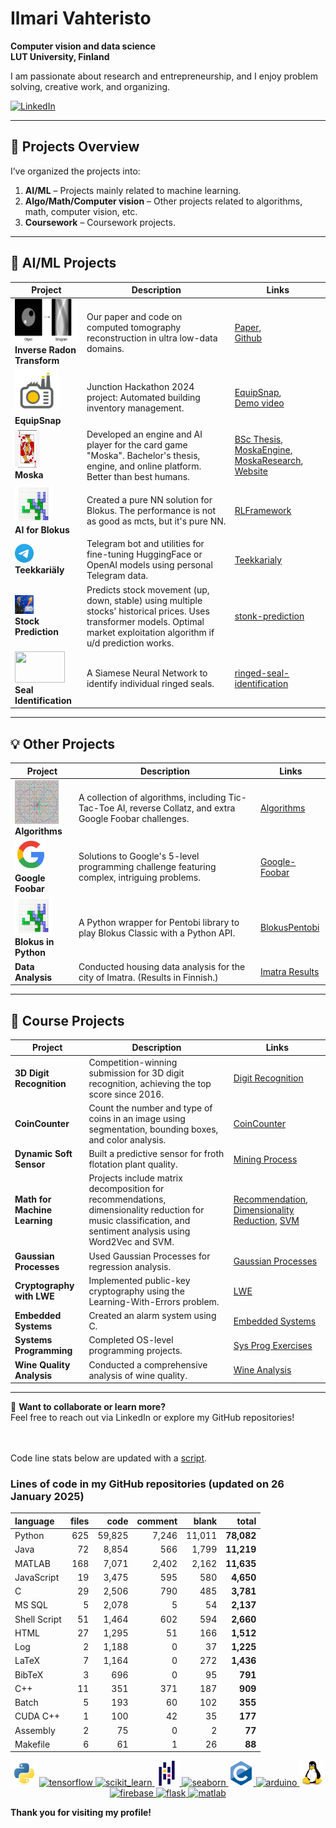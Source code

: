 # Ilmari Vahteristo

**Computer vision and data science**  
**LUT University, Finland**

I am passionate about research and entrepreneurship, and I enjoy problem solving, creative work, and organizing. 

[![LinkedIn](https://img.shields.io/badge/LinkedIn-Ilmari%20Vahteristo-blue?logo=linkedin)](https://www.linkedin.com/in/ilmariv/)

---

## 📂 Projects Overview

I’ve organized the projects into:  
1. **AI/ML** – Projects mainly related to machine learning.
2. **Algo/Math/Computer vision** – Other projects related to algorithms, math, computer vision, etc.
3. **Coursework** – Coursework projects.

---

## 🚀 **AI/ML Projects**

| **Project** | **Description** | **Links** |
|-------------|-----------------|-----------|
| <img src="img/A-simple-object-and-the-sinogram.png" width="140" height="70"><br>**Inverse Radon Transform** | Our paper and code on computed tomography reconstruction in ultra low-data domains. | [Paper](https://arxiv.org/abs/2502.12293), <br> [Github](https://github.com/ilmari99/data-efficient-lact) |
| <img src="img/equipsnap.png" width="70" height="70"><br>**EquipSnap** | Junction Hackathon 2024 project: Automated building inventory management. | [EquipSnap](https://github.com/xlDownxl/EquipSnap),<br> [Demo video](https://www.youtube.com/watch?v=jerwB3SQ5Ok) |
| <img src="img/jack-of-hearts.png" width="40" height="60"><br>**Moska** | Developed an engine and AI player for the card game "Moska". Bachelor's thesis, engine, and online platform. Better than best humans. | [BSc Thesis](https://urn.fi/URN:NBN:fi-fe2023051644576), [MoskaEngine](https://github.com/ilmari99/MoskaEngine), [MoskaResearch](https://github.com/ilmari99/MoskaResearch), [Website](https://www.moska-online.com/) |
| <img src="img/blokus_board.jpg" width="60" height="60"><br>**AI for Blokus** | Created a pure NN solution for Blokus. The performance is not as good as mcts, but it's pure NN. | [RLFramework](https://github.com/ilmari99/RLFramework) |
| <img src="img/tg-logo.webp" width="30" height="30"><br>**Teekkariäly** | Telegram bot and utilities for fine-tuning HuggingFace or OpenAI models using personal Telegram data. | [Teekkarialy](https://github.com/ilmari99/teekkarialy) |
| <img src="img/stonks_image.png" width="30" height="30"><br>**Stock Prediction** | Predicts stock movement (up, down, stable) using multiple stocks' historical prices. Uses transformer models. Optimal market exploitation algorithm if u/d prediction works. | [stonk-prediction](https://github.com/ilmari99/stonk-prediction) |
| <img src="img/norppakivella.jpg" width="80" height="50"><br>**Seal Identification** | A Siamese Neural Network to identify individual ringed seals. | [ringed-seal-identification](https://github.com/ilmari99/ringed-seal-identification) |

---

## 💡 **Other Projects**

| **Project** | **Description** | **Links** |
|-------------|-----------------|-----------|
| <img src="img/alg-logo.png" width="70" height="70"><br>**Algorithms** | A collection of algorithms, including Tic-Tac-Toe AI, reverse Collatz, and extra Google Foobar challenges. | [Algorithms](https://github.com/ilmari99/algorithms) |
| <img src="img/google_g.png" width="50" height="50"><br>**Google Foobar** | Solutions to Google's 5-level programming challenge featuring complex, intriguing problems. | [Google-Foobar](https://github.com/ilmari99/google-foobar) |
| <img src="img/blokus_board.jpg" width="60" height="60"><br>**Blokus in Python** | A Python wrapper for Pentobi library to play Blokus Classic with a Python API. | [BlokusPentobi](https://github.com/ilmari99/PythonBlokus) |
| **Data Analysis** | Conducted housing data analysis for the city of Imatra. (Results in Finnish.) | [Imatra Results](https://github.com/ilmari99/imatra-public-results) |

---

## 📘 **Course Projects**

| **Project** | **Description** | **Links** |
|-------------|-----------------|-----------|
| **3D Digit Recognition** | Competition-winning submission for 3D digit recognition, achieving the top score since 2016. | [Digit Recognition](https://github.com/ilmari99/DigitRecognition3D) |
| **CoinCounter** | Count the number and type of coins in an image using segmentation, bounding boxes, and color analysis. | [CoinCounter](https://github.com/ilmari99/CoinCounter) |
| **Dynamic Soft Sensor** | Built a predictive sensor for froth flotation plant quality. | [Mining Process](https://github.com/ilmari99/MiningProcessData) |
| **Math for Machine Learning** | Projects include matrix decomposition for recommendations, dimensionality reduction for music classification, and sentiment analysis using Word2Vec and SVM. | [Recommendation](https://github.com/ilmari99/M4ML-recommendation-algorithm), [Dimensionality Reduction](https://github.com/ilmari99/M4ML-dim-reduction), [SVM](https://github.com/ilmari99/M4ML-SVM) |
| **Gaussian Processes** | Used Gaussian Processes for regression analysis. | [Gaussian Processes](https://github.com/ilmari99/GaussianProcessRegression) |
| **Cryptography with LWE** | Implemented public-key cryptography using the Learning-With-Errors problem. | [LWE](https://github.com/ilmari99/learning-with-errors) |
| **Embedded Systems** | Created an alarm system using C. | [Embedded Systems](https://github.com/ilmari99/embedded-systems-project) |
| **Systems Programming** | Completed OS-level programming projects. | [Sys Prog Exercises](https://github.com/ilmari99/Sys-prog-ex) |
| **Wine Quality Analysis** | Conducted a comprehensive analysis of wine quality. | [Wine Analysis](https://github.com/ilmari99/Wine-analysis) |

---

📩 **Want to collaborate or learn more?**  
Feel free to reach out via LinkedIn or explore my GitHub repositories!


<br></br>
Code line stats below are updated with a [script](https://github.com/ilmari99/update-code-count-table).
### Lines of code in my GitHub repositories (updated on 26 January 2025)
| language | files | code | comment | blank | total |
| :--- | ---: | ---: | ---: | ---: | ---: |
| Python | 625 | 59,825 | 7,246 | 11,011 | **78,082** |
| Java | 72 | 8,854 | 566 | 1,799 | **11,219** |
| MATLAB | 168 | 7,071 | 2,402 | 2,162 | **11,635** |
| JavaScript | 19 | 3,475 | 595 | 580 | **4,650** |
| C | 29 | 2,506 | 790 | 485 | **3,781** |
| MS SQL | 5 | 2,078 | 5 | 54 | **2,137** |
| Shell Script | 51 | 1,464 | 602 | 594 | **2,660** |
| HTML | 27 | 1,295 | 51 | 166 | **1,512** |
| Log | 2 | 1,188 | 0 | 37 | **1,225** |
| LaTeX | 7 | 1,164 | 0 | 272 | **1,436** |
| BibTeX | 3 | 696 | 0 | 95 | **791** |
| C++ | 11 | 351 | 371 | 187 | **909** |
| Batch | 5 | 193 | 60 | 102 | **355** |
| CUDA C++ | 1 | 100 | 42 | 35 | **177** |
| Assembly | 2 | 75 | 0 | 2 | **77** |
| Makefile | 6 | 61 | 1 | 26 | **88** |






<p align="center"> <img src="https://raw.githubusercontent.com/devicons/devicon/master/icons/python/python-original.svg" alt="python" width="40" height="40"/> <a href="https://www.tensorflow.org" target="_blank" rel="noreferrer"> <img src="https://www.vectorlogo.zone/logos/tensorflow/tensorflow-icon.svg" alt="tensorflow" width="40" height="40"/> <a href="https://scikit-learn.org/" target="_blank" rel="noreferrer"> <img src="https://upload.wikimedia.org/wikipedia/commons/0/05/Scikit_learn_logo_small.svg" alt="scikit_learn" width="40" height="40"/> <a href="https://pandas.pydata.org/" target="_blank" rel="noreferrer"> <img src="https://raw.githubusercontent.com/devicons/devicon/2ae2a900d2f041da66e950e4d48052658d850630/icons/pandas/pandas-original.svg" alt="pandas" width="40" height="40"/> <a href="https://seaborn.pydata.org/" target="_blank" rel="noreferrer"> <img src="https://seaborn.pydata.org/_images/logo-mark-lightbg.svg" alt="seaborn" width="40" height="40"/> </a> <a href="https://www.cprogramming.com/" target="_blank" rel="noreferrer"> <img src="https://raw.githubusercontent.com/devicons/devicon/master/icons/c/c-original.svg" alt="c" width="40" height="40"/> <a href="https://www.arduino.cc/" target="_blank" rel="noreferrer"> <img src="https://cdn.worldvectorlogo.com/logos/arduino-1.svg" alt="arduino" width="40" height="40"/> </a> <a href="https://www.linux.org/" target="_blank" rel="noreferrer"> <img src="https://raw.githubusercontent.com/devicons/devicon/master/icons/linux/linux-original.svg" alt="linux" width="40" height="40"/> </a> </a> <a href="https://firebase.google.com/" target="_blank" rel="noreferrer"> <img src="https://www.vectorlogo.zone/logos/firebase/firebase-icon.svg" alt="firebase" width="40" height="40"/> </a> <a href="https://flask.palletsprojects.com/" target="_blank" rel="noreferrer"> <img src="https://www.vectorlogo.zone/logos/pocoo_flask/pocoo_flask-icon.svg" alt="flask" width="40" height="40"/> </a> <a href="https://www.mathworks.com/" target="_blank" rel="noreferrer"> <img src="https://upload.wikimedia.org/wikipedia/commons/2/21/Matlab_Logo.png" alt="matlab" width="40" height="40"/> </a> </a> <a href="https://www.python.org" target="_blank" rel="noreferrer"> </a> </a> </a> </p>


**Thank you for visiting my profile!**


